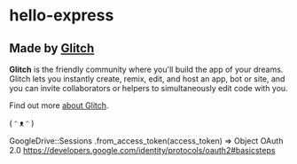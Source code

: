 # hello-express

## Made by [Glitch](https://glitch.com/)

**Glitch** is the friendly community where you'll build the app of your dreams. Glitch lets you instantly create, remix, edit, and host an app, bot or site, and you can invite collaborators or helpers to simultaneously edit code with you.

Find out more [about Glitch](https://glitch.com/about).

( ᵔ ᴥ ᵔ )


GoogleDrive::Sessions
.from_access_token(access_token) ⇒ Object
OAuth 2.0
https://developers.google.com/identity/protocols/oauth2#basicsteps
